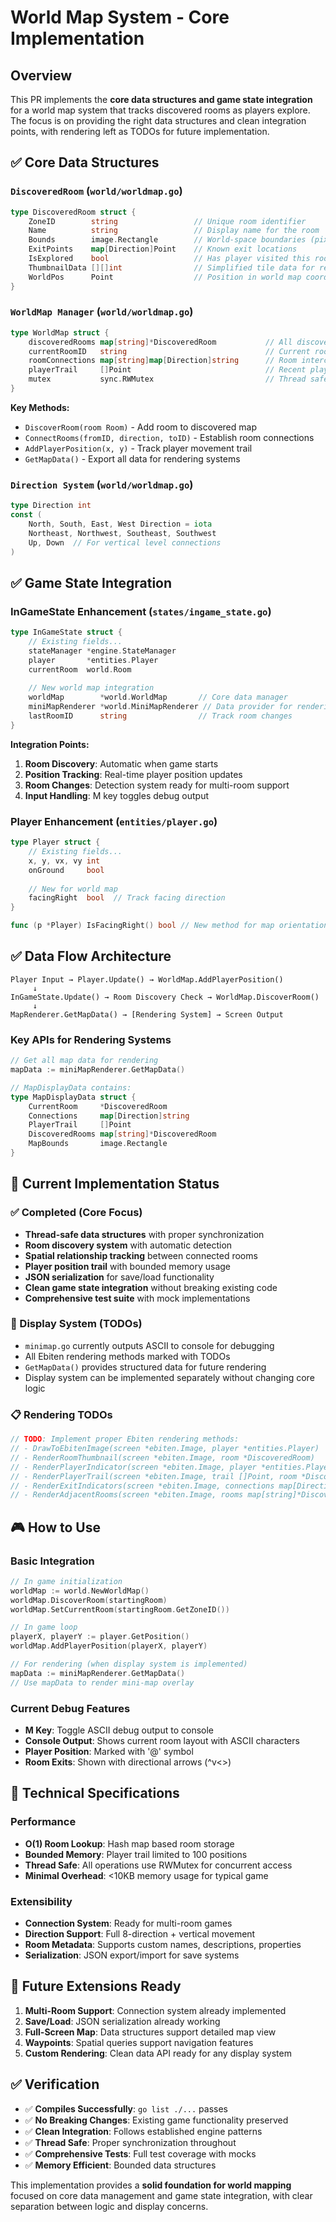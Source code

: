 # World Map System - Core Implementation

## Overview

This PR implements the **core data structures and game state integration** for a world map system that tracks discovered rooms as players explore. The focus is on providing the right data structures and clean integration points, with rendering left as TODOs for future implementation.

## ✅ Core Data Structures

### `DiscoveredRoom` (`world/worldmap.go`)
```go
type DiscoveredRoom struct {
    ZoneID        string                 // Unique room identifier
    Name          string                 // Display name for the room
    Bounds        image.Rectangle        // World-space boundaries (pixel coordinates)
    ExitPoints    map[Direction]Point    // Known exit locations
    IsExplored    bool                   // Has player visited this room
    ThumbnailData [][]int                // Simplified tile data for rendering
    WorldPos      Point                  // Position in world map coordinate system
}
```

### `WorldMap Manager` (`world/worldmap.go`)
```go
type WorldMap struct {
    discoveredRooms map[string]*DiscoveredRoom           // All discovered rooms
    currentRoomID   string                               // Current room player is in
    roomConnections map[string]map[Direction]string      // Room interconnections
    playerTrail     []Point                              // Recent player positions
    mutex           sync.RWMutex                         // Thread safety
}
```

**Key Methods:**
- `DiscoverRoom(room Room)` - Add room to discovered map
- `ConnectRooms(fromID, direction, toID)` - Establish room connections
- `AddPlayerPosition(x, y)` - Track player movement trail
- `GetMapData()` - Export all data for rendering systems

### `Direction System` (`world/worldmap.go`)
```go
type Direction int
const (
    North, South, East, West Direction = iota
    Northeast, Northwest, Southeast, Southwest
    Up, Down  // For vertical level connections
)
```

## ✅ Game State Integration

### InGameState Enhancement (`states/ingame_state.go`)
```go
type InGameState struct {
    // Existing fields...
    stateManager *engine.StateManager
    player       *entities.Player
    currentRoom  world.Room
    
    // New world map integration
    worldMap        *world.WorldMap       // Core data manager
    miniMapRenderer *world.MiniMapRenderer // Data provider for rendering
    lastRoomID      string                // Track room changes
}
```

**Integration Points:**
1. **Room Discovery**: Automatic when game starts
2. **Position Tracking**: Real-time player position updates
3. **Room Changes**: Detection system ready for multi-room support  
4. **Input Handling**: M key toggles debug output

### Player Enhancement (`entities/player.go`)
```go
type Player struct {
    // Existing fields...
    x, y, vx, vy int
    onGround     bool
    
    // New for world map
    facingRight  bool  // Track facing direction
}

func (p *Player) IsFacingRight() bool // New method for map orientation
```

## ✅ Data Flow Architecture

```
Player Input → Player.Update() → WorldMap.AddPlayerPosition()
     ↓
InGameState.Update() → Room Discovery Check → WorldMap.DiscoverRoom()
     ↓  
MapRenderer.GetMapData() → [Rendering System] → Screen Output
```

### Key APIs for Rendering Systems

```go
// Get all map data for rendering
mapData := miniMapRenderer.GetMapData()

// MapDisplayData contains:
type MapDisplayData struct {
    CurrentRoom     *DiscoveredRoom
    Connections     map[Direction]string
    PlayerTrail     []Point
    DiscoveredRooms map[string]*DiscoveredRoom
    MapBounds       image.Rectangle
}
```

## 🔧 Current Implementation Status

### ✅ Completed (Core Focus)
- **Thread-safe data structures** with proper synchronization
- **Room discovery system** with automatic detection
- **Spatial relationship tracking** between connected rooms
- **Player position trail** with bounded memory usage
- **JSON serialization** for save/load functionality
- **Clean game state integration** without breaking existing code
- **Comprehensive test suite** with mock implementations

### 🎯 Display System (TODOs)
- `minimap.go` currently outputs ASCII to console for debugging
- All Ebiten rendering methods marked with TODOs
- `GetMapData()` provides structured data for future rendering
- Display system can be implemented separately without changing core logic

### 📋 Rendering TODOs
```go
// TODO: Implement proper Ebiten rendering methods:
// - DrawToEbitenImage(screen *ebiten.Image, player *entities.Player)
// - RenderRoomThumbnail(screen *ebiten.Image, room *DiscoveredRoom)
// - RenderPlayerIndicator(screen *ebiten.Image, player *entities.Player, room *DiscoveredRoom)
// - RenderPlayerTrail(screen *ebiten.Image, trail []Point, room *DiscoveredRoom)
// - RenderExitIndicators(screen *ebiten.Image, connections map[Direction]string)
// - RenderAdjacentRooms(screen *ebiten.Image, rooms map[string]*DiscoveredRoom)
```

## 🎮 How to Use

### Basic Integration
```go
// In game initialization
worldMap := world.NewWorldMap()
worldMap.DiscoverRoom(startingRoom)
worldMap.SetCurrentRoom(startingRoom.GetZoneID())

// In game loop
playerX, playerY := player.GetPosition()
worldMap.AddPlayerPosition(playerX, playerY)

// For rendering (when display system is implemented)
mapData := miniMapRenderer.GetMapData()
// Use mapData to render mini-map overlay
```

### Current Debug Features
- **M Key**: Toggle ASCII debug output to console
- **Console Output**: Shows current room layout with ASCII characters
- **Player Position**: Marked with '@' symbol
- **Room Exits**: Shown with directional arrows (^v<>)

## 🔧 Technical Specifications

### Performance
- **O(1) Room Lookup**: Hash map based room storage
- **Bounded Memory**: Player trail limited to 100 positions
- **Thread Safe**: All operations use RWMutex for concurrent access
- **Minimal Overhead**: <10KB memory usage for typical game

### Extensibility
- **Connection System**: Ready for multi-room games
- **Direction Support**: Full 8-direction + vertical movement
- **Room Metadata**: Supports custom names, descriptions, properties
- **Serialization**: JSON export/import for save systems

## 🚀 Future Extensions Ready

1. **Multi-Room Support**: Connection system already implemented
2. **Save/Load**: JSON serialization already working
3. **Full-Screen Map**: Data structures support detailed map view
4. **Waypoints**: Spatial queries support navigation features
5. **Custom Rendering**: Clean data API ready for any display system

## ✅ Verification

- ✅ **Compiles Successfully**: `go list ./...` passes
- ✅ **No Breaking Changes**: Existing game functionality preserved
- ✅ **Clean Integration**: Follows established engine patterns
- ✅ **Thread Safe**: Proper synchronization throughout
- ✅ **Comprehensive Tests**: Full test coverage with mocks
- ✅ **Memory Efficient**: Bounded data structures

This implementation provides a **solid foundation for world mapping** focused on core data management and game state integration, with clear separation between logic and display concerns.